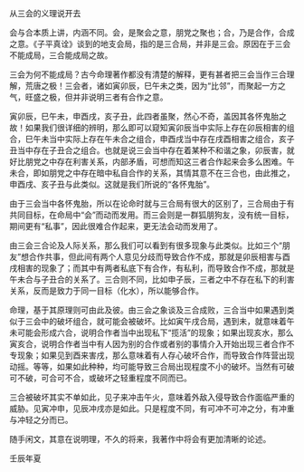 从三会的义理说开去

会与合本质上讲，内涵不同。会，是聚会之意，朋党之聚也；合，乃是合作，合成之意。《子平真诠》谈到的地支会局，指的是三合局，并非是三会。原因在于三会不能成局，三合能成局之故。

三会为何不能成局？古今命理著作都没有清楚的解释，更有甚者把三会当作三合理解，荒唐之极！三会者，诸如寅卯辰，巳午未之类，因为“比邻”，而聚起一方之气，旺盛之极，但并非说明三者有合作之意。

寅卯辰，巳午未，申酉戌，亥子丑，此四者虽聚，然心不奇，盖因其各怀鬼胎之故！如果我们很详细的辨明，那么即可以窥知寅卯辰当中实际上存在卯辰相害的组合，巳午未当中实际上存在午未合之组合，申酉戌当中存在戌酉相害之组合，亥子丑当中存在子丑合之组合。也就是说三会当中存在着某种不和谐之象，卯辰害，就好比朋党之中存在利害关系，内部矛盾，可想而知这三者合作起来会多么困难。午未合，即如朋党之中存在暗中私自合作的关系，其情其意不在三合也，由此推之，申酉戌、亥子丑与此类似。这就是我们所说的“各怀鬼胎”。

由于三会当中各怀鬼胎，所以在论命时就与三合局有很大的区别了，三合局由于有共同目标，在命局中“会”而动而发用。而三会则是一群狐朋狗友，没有统一目标，期间更有“私事”，因此很难合作起来，更无法会动而发用了。

由三会三合论及人际关系，那么我们可以看到有很多现象与此类似。比如三个“朋友”想合作共事，但此间有两个人意见分歧而导致合作不成，那就是卯辰相害与酉戌相害的现象了；而其中有两者私底下有合作，有私利，而导致合作不成，那就是午未合与子丑合的关系了。三合则不同，比如申子辰，三者之中不存在私下的利害关系，反而是致力于同一目标（化水），所以能够合作。

命理，基于其原理则可由此及彼。由三会之象谈及三合成败，三合当中如果遇到类似于三会中的破坏组合，就可能会被破坏。比如寅午戌合局，遇到未，就意味着午未可能会形成六合，说明合作者当中出现私下“揽活”的现象；如果出现亥水，那么寅亥合，说明合作者当中有人因为别的合作或者别的事情介入开始出现三者合作不专现象；如果见到酉来害戌，那么意味着有人存心破坏合作，而导致合作阵营出现动摇。等等，如果如此种种，均可能导致三合局出现程度不小的破坏。当然有可破可不破，可合可不合，或破坏之轻重程度不同而已。

三合被破坏其实不单如此，见子来冲击午火，意味着外敌入侵导致合作面临严重的威胁。见寅冲申，见辰冲戌亦是如此。只是程度不同，有可冲不可冲之分，有冲重与冲轻之分而已。

随手闲文，其意在说明理，不久的将来，我著作中将会有更加清晰的论述。

壬辰年夏

